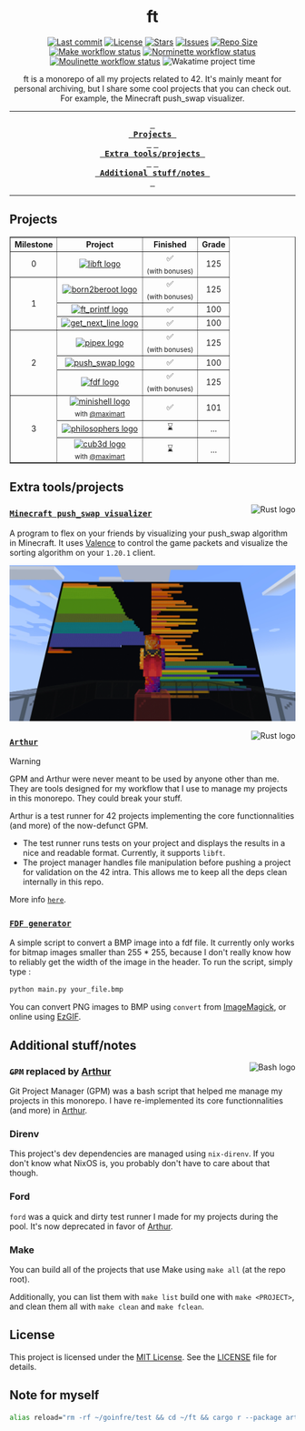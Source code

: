 <div align="center">
    <h1>ft</h1>
</div>

<div align="center">
  <p>
    <a href="https://github.com/airone01/ft/pulse"><img alt="Last commit" src="https://img.shields.io/github/last-commit/airone01/ft?style=flat-square&logo=starship&color=8bd5ca&logoColor=D9E0EE&labelColor=302D41"/></a>
    <a href="https://github.com/airone01/ft/blob/main/LICENSE"><img alt="License" src="https://img.shields.io/github/license/airone01/ft?style=flat-square&logo=unlicense&color=ee999f&logoColor=D9E0EE&labelColor=302D41" /></a>
    <a href="https://github.com/airone01/ft/stargazers"><img alt="Stars" src="https://img.shields.io/github/stars/airone01/ft?style=flat-square&logo=githubsponsors&color=c69ff5&logoColor=D9E0EE&labelColor=302D41" /></a>
    <a href="https://github.com/airone01/ft/issues"><img alt="Issues" src="https://img.shields.io/github/issues/airone01/ft?style=flat-square&logo=bilibili&color=F5E0DC&logoColor=D9E0EE&labelColor=302D41" /></a>
    <a href="https://github.com/airone01/ft"><img alt="Repo Size" src="https://img.shields.io/github/repo-size/airone01/ft?color=%23DDB6F2&label=SIZE&logo=codesandbox&style=flat-square&logoColor=D9E0EE&labelColor=302D41" /></a><br />
    <a href="https://github.com/airone01/ft/actions/workflows/make.yml"><img alt="Make workflow status" src="https://img.shields.io/github/actions/workflow/status/airone01/ft/make.yml?style=flat-square&logo=github&logoColor=D9E0EE&labelColor=302D41" /></a>
    <a href="https://github.com/airone01/ft/actions/workflows/norminette.yml"><img alt="Norminette workflow status" src="https://img.shields.io/github/actions/workflow/status/airone01/ft/norminette.yml?style=flat-square&logo=github&logoColor=D9E0EE&labelColor=302D41" /></a>
    <a href="https://github.com/airone01/ft/actions/workflows/moulinette.yml"><img alt="Moulinette workflow status" src="https://img.shields.io/github/actions/workflow/status/airone01/ft/moulinette.yml?style=flat-square&logo=github&logoColor=D9E0EE&labelColor=302D41" /></a>
    <img src="https://wakatime.com/badge/github/airone01/ft.svg?style=flat-square" alt="Wakatime project time">
  </p>
</div>

<div align="center">
  <a>
    ft is a monorepo of all my projects related to 42. It's mainly meant for personal archiving, but I share some cool projects that you can check out. For example, the Minecraft push_swap visualizer.
  </a>
</div>

---

<div align="center"><p>

[Projects]: #projects
[Extra tools/projects]: #extra-toolsprojects
[Additional stuff/notes]: #additional-stuffnotes

**[<kbd> <br> Projects <br> </kbd>][Projects]**
**[<kbd> <br> Extra tools/projects <br> </kbd>][Extra tools/projects]**
**[<kbd> <br> Additional stuff/notes <br> </kbd>][Additional stuff/notes]**

</p></div>

---

## Projects

<table border="1" align="center">
  <thead>
    <tr>
      <th><strong>Milestone</strong></th>
      <th><strong>Project</strong></th>
      <th><strong>Finished</strong></th>
      <th><strong>Grade</strong></th>
    </tr>
  </thead>
  <tbody>
    <tr align="center">
      <td>0</td>
      <td><a href="/milestone-0-libft/README.md"><img src="https://github.com/ayogun/42-project-badges/raw/main/badges/libftm.png" alt="libft logo"></a></td>
      <td>
        ✅<br>
        <sub>(with bonuses)</sub>
      </td>
      <td>125</td>
    </tr>
    <tr align="center">
      <td rowspan="3">1</td>
      <td><a href="/milestone-1-born2beroot/README.md"><img src="https://github.com/ayogun/42-project-badges/raw/main/badges/born2berootm.png" alt="born2beroot logo"></a></td>
      <td>
        ✅<br>
        <sub>(with bonuses)</sub>
      </td>
      <td>125</td>
    </tr>
    <tr align="center">
      <td><a href="/milestone-1-ft_printf/README.md"><img src="https://github.com/ayogun/42-project-badges/raw/main/badges/ft_printfe.png" alt="ft_printf logo"></a></td>
      <td>✅</td>
      <td>100</td>
    </tr>
    <tr align="center">
      <td><a href="/milestone-1-get_next_line/README.md"><img src="https://github.com/ayogun/42-project-badges/raw/main/badges/get_next_linee.png" alt="get_next_line logo"></a></td>
      <td>✅</td>
      <td>100</td>
    </tr>
    <tr align="center">
      <td rowspan="3">2</td>
      <td><a href="/milestone-2-pipex/README.md"><img src="https://github.com/ayogun/42-project-badges/raw/main/badges/pipexm.png" alt="pipex logo"></a></td>
      <td>
        ✅<br>
        <sub>(with bonuses)</sub>
      </td>
      <td>125</td>
    </tr>
    <tr align="center">
      <td><a href="/milestone-2-push_swap/README.md"><img src="https://github.com/ayogun/42-project-badges/raw/main/badges/push_swape.png" alt="push_swap logo"></a></td>
      <td>✅</td>
      <td>100</td>
    </tr>
    <tr align="center">
      <td><a href="/milestone-2-fdf/README.md"><img src="https://github.com/ayogun/42-project-badges/raw/main/badges/fdfm.png" alt="fdf logo"></a></td>
      <td>
        ✅<br>
        <sub>(with bonuses)</sub>
      </td>
      <td>125</td>
    </tr>
    <tr align="center">
      <td rowspan=3>3</td>
      <td>
          <a href="/milestone-3-minishell/README.md"><img src="https://github.com/ayogun/42-project-badges/raw/main/badges/minishelle.png" alt="minishell logo"></a><br>
          <sub>with <a href="https://github.com/Manomania/">@maximart</a></sub>
      </td>
      <td>✅<br>
      </td>
      <td>101</td>
    </tr>
    <tr align="center">
      <td><a href="/milestone-3-philosophers/README.md"><img src="https://github.com/ayogun/42-project-badges/raw/main/badges/philosopherse.png" alt="philosophers logo"></a></td>
      <td>⌛</td>
      <td>...</td>
    </tr>
    <tr align="center">
      <td>
          <a href="/milestone-3-cub3d/README.md"><img src="https://github.com/ayogun/42-project-badges/raw/main/badges/cub3de.png" alt="cub3d logo"></a><br>
          <sub>with <a href="https://github.com/Manomania/">@maximart</a></sub>
      </td>
      <td>⌛</td>
      <td>...</td>
    </tr>
  </tbody>
</table>

## Extra tools/projects

<img alt="Rust logo" src="https://skillicons.dev/icons?i=rust" align="right" />

### [`Minecraft push_swap visualizer`](https://github.com/airone01/ft/tree/main/extra-push-swap-visualizer-minecraft)

A program to flex on your friends by visualizing your push_swap algorithm in
Minecraft. It uses [Valence](https://valence.rs/) to control the game packets
and visualize the sorting algorithm on your `1.20.1` client.

![In-game screenshot](/.github/assets/screenshot_1.webp)

<img alt="Rust logo" src="https://skillicons.dev/icons?i=rust" align="right" />

### [`Arthur`](/extra-arthur/README.md)

> [!WARNING]
> GPM and Arthur were never meant to be used by anyone other than me. They are
> tools designed for my workflow that I use to manage my projects in this
> monorepo. They could break your stuff.

Arthur is a test runner for 42 projects implementing the core functionnalities
(and more) of the now-defunct GPM.

- The test runner runs tests on your project and displays the results in a nice
  and readable format. Currently, it supports `libft`.
- The project manager handles file manipulation before pushing a project for
  validation on the 42 intra. This allows me to keep all the deps clean
  internally in this repo.

More info [`here`](/extra-arthur/README.md).

### [`FDF generator`](/extra-fdf-bmp-converter/README.md)

A simple script to convert a BMP image into a fdf file. It currently only works
for bitmap images smaller than 255 \* 255, because I don't really know how to
reliably get the width of the image in the header. To run the script, simply
type :

```sh
python main.py your_file.bmp
```

You can convert PNG images to BMP using `convert` from
[ImageMagick](https://imagemagick.org/), or online using
[EzGIF](https://ezgif.com/png-to-bmp).

## Additional stuff/notes

<img alt="Bash logo" src="https://skillicons.dev/icons?i=bash" align="right" />

### ~~`GPM`~~ replaced by [Arthur](#arthur)

Git Project Manager (GPM) was a bash script that helped me manage my projects in
this monorepo. I have re-implemented its core functionnalities (and more) in
[Arthur](#arthur).

### Direnv

This project's dev dependencies are managed using `nix-direnv`. If you don't
know what NixOS is, you probably don't have to care about that though.

### Ford

`ford` was a quick and dirty test runner I made for my projects during the pool.
It's now deprecated in favor of [Arthur](#arthur).

### Make

You can build all of the projects that use Make using `make all` (at the repo
root).

Additionally, you can list them with `make list` build one with
`make <PROJECT>`, and clean them all with `make clean` and `make fclean`.

## License

This project is licensed under the [MIT License](LICENSE). See the
[LICENSE](LICENSE) file for details.

## Note for myself

```bash
alias reload="rm -rf ~/goinfre/test && cd ~/ft && cargo r --package arthur -- p s milestone-2-fdf https://github.com/airone01/gpm-test && git clone https://github.com/airone01/gpm-test ~/goinfre/test && cd ~/goinfre/test && make all bonus"
```
